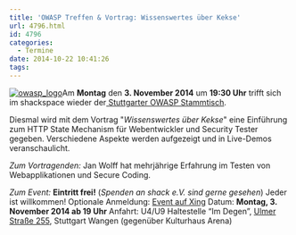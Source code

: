 ```yaml
---
title: 'OWASP Treffen & Vortrag: Wissenswertes über Kekse'
url: 4796.html
id: 4796
categories:
  - Termine
date: 2014-10-22 10:41:26
tags:
---
```


[![owasp_logo](https://blog.shackspace.de/wp-content/uploads/2014/04/owasp_logo-150x150.png)](https://blog.shackspace.de/wp-content/uploads/2014/04/owasp_logo.png)Am **Montag** den **3\. November 2014** um **19:30 Uhr** trifft sich im shackspace wieder der[ Stuttgarter OWASP Stammtisch](https://www.owasp.org/index.php/OWASP_German_Chapter_Stammtisch_Initiative/Stuttgart).

Diesmal wird mit dem Vortrag "_Wissenswertes über Kekse_" eine Einführung zum HTTP State Mechanism für Webentwickler und Security Tester gegeben. Verschiedene Aspekte werden aufgezeigt und in Live-Demos veranschaulicht.

_Zum Vortragenden:_
Jan Wolff hat mehrjährige Erfahrung im Testen von Webapplikationen und Secure Coding.

_Zum Event:_
**Eintritt frei!** (_Spenden an shack e.V. sind gerne gesehen_) Jeder ist willkommen!
Optionale Anmeldung: [Event auf Xing](https://www.xing.com/events/owasp-stammtisch-stuttgart-vortrag-wissenswertes-kekse-1465724)
Datum: **Montag, 3\. November 2014 **ab** 19 Uhr**
Anfahrt: U4/U9 Haltestelle “Im Degen”, [Ulmer Straße 255](https://blog.shackspace.de/?page_id=713), Stuttgart Wangen (gegenüber Kulturhaus Arena)

&nbsp;